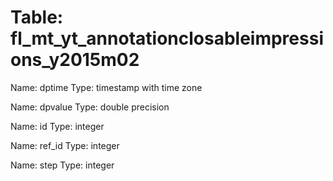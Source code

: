 Table: fl_mt_yt_annotationclosableimpressions_y2015m02
======================================================

Name: dptime
Type: timestamp with time zone

Name: dpvalue
Type: double precision

Name: id
Type: integer

Name: ref_id
Type: integer

Name: step
Type: integer

